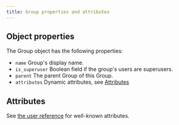 ```yaml
---
title: Group properties and attributes
---
```


## Object properties

The Group object has the following properties:

-   `name` Group's display name.
-   `is_superuser` Boolean field if the group's users are superusers.
-   `parent` The parent Group of this Group.
-   `attributes` Dynamic attributes, see [Attributes](#attributes)

## Attributes

See [the user reference](../user/user_ref.md#attributes) for well-known attributes.
